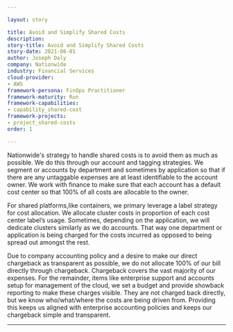 ```yaml
---

layout: story

title: Avoid and Simplify Shared Costs
description:
story-title: Avoid and Simplify Shared Costs
story-date: 2021-06-01
author: Joseph Daly
company: Nationwide
industry: Financial Services
cloud-provider:
- AWS
framework-persona: FinOps Practitioner
framework-maturity: Run
framework-capabilities:
- capability_shared-cost
framework-projects:
- project_shared-costs
order: 1

---
```


Nationwide's strategy to handle shared costs is to avoid them as much as possible. We do this through our account and tagging strategies.  We segment or accounts by department and sometimes by application so that if there are any untaggable expenses are at least identifiable to the account owner. We work with finance to make sure that each account has a default cost center so that 100% of all costs are allocable to the owner.

For shared platforms,like containers, we primary leverage a label strategy for cost allocation. We allocate cluster costs in proportion of each cost center label’s usage. Sometimes, depending on the application, we will dedicate clusters similarly as we do accounts. That way one department or application is being charged for the costs incurred as opposed to being spread out amongst the rest.

Due to company accounting policy and a desire to make our direct chargeback as transparent as possible, we do not allocate 100% of our bill directly through chargeback. Chargeback covers the vast majority of our expenses. For the remainder, items like enterprise support and accounts setup for management of the cloud, we set a budget and provide showback reporting to make these charges visible. They are not charged back directly, but we know who/what/where the costs are being driven from. Providing this keeps us aligned with enterprise accounting policies and keeps our chargeback simple and transparent.

---
